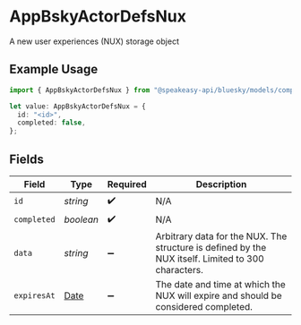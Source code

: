 # AppBskyActorDefsNux

A new user experiences (NUX) storage object

## Example Usage

```typescript
import { AppBskyActorDefsNux } from "@speakeasy-api/bluesky/models/components";

let value: AppBskyActorDefsNux = {
  id: "<id>",
  completed: false,
};
```

## Fields

| Field                                                                                              | Type                                                                                               | Required                                                                                           | Description                                                                                        |
| -------------------------------------------------------------------------------------------------- | -------------------------------------------------------------------------------------------------- | -------------------------------------------------------------------------------------------------- | -------------------------------------------------------------------------------------------------- |
| `id`                                                                                               | *string*                                                                                           | :heavy_check_mark:                                                                                 | N/A                                                                                                |
| `completed`                                                                                        | *boolean*                                                                                          | :heavy_check_mark:                                                                                 | N/A                                                                                                |
| `data`                                                                                             | *string*                                                                                           | :heavy_minus_sign:                                                                                 | Arbitrary data for the NUX. The structure is defined by the NUX itself. Limited to 300 characters. |
| `expiresAt`                                                                                        | [Date](https://developer.mozilla.org/en-US/docs/Web/JavaScript/Reference/Global_Objects/Date)      | :heavy_minus_sign:                                                                                 | The date and time at which the NUX will expire and should be considered completed.                 |